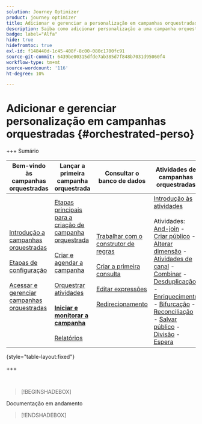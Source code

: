 ```yaml
---
solution: Journey Optimizer
product: journey optimizer
title: Adicionar e gerenciar a personalização em campanhas orquestradas com o Journey Optimizer
description: Saiba como adicionar personalização a uma campanha orquestrada com o Adobe Journey Optimizer
badge: label="Alfa"
hide: true
hidefromtoc: true
exl-id: f148440d-1c45-408f-8c00-080c1700fc91
source-git-commit: 6439be00315dfde7ab385d7f848b7031d95060f4
workflow-type: tm+mt
source-wordcount: '116'
ht-degree: 10%

---
```


# Adicionar e gerenciar personalização em campanhas orquestradas {#orchestrated-perso}

+++ Sumário

| Bem-vindo às campanhas orquestradas | Lançar a primeira campanha orquestrada | Consultar o banco de dados | Atividades de campanhas orquestradas |
|---|---|---|---|
| [Introdução a campanhas orquestradas](gs-orchestrated-campaigns.md)<br/><br/>[Etapas de configuração](configuration-steps.md)<br/><br/>[Acessar e gerenciar campanhas orquestradas](access-manage-orchestrated-campaigns.md) | [Etapas principais para a criação de campanha orquestrada](gs-campaign-creation.md)<br/><br/>[Criar e agendar a campanha](create-orchestrated-campaign.md)<br/><br/>[Orquestrar atividades](orchestrate-activities.md)<br/><br/><b>[Iniciar e monitorar a campanha](start-monitor-campaigns.md)</b><br/><br/>[Relatórios](reporting-campaigns.md) | [Trabalhar com o construtor de regras](orchestrated-rule-builder.md)<br/><br/>[Criar a primeira consulta](build-query.md)<br/><br/>[Editar expressões](edit-expressions.md)<br/><br/>[Redirecionamento](retarget.md) | [Introdução às atividades](activities/about-activities.md)<br/><br/>Atividades:<br/>[And-join](activities/and-join.md) - [Criar público](activities/build-audience.md) - [Alterar dimensão](activities/change-dimension.md) - [Atividades de canal](activities/channels.md) - [Combinar](activities/combine.md) - [Desduplicação](activities/deduplication.md) - [Enriquecimento](activities/enrichment.md) - [Bifurcação](activities/fork.md) - [Reconciliação](activities/reconciliation.md) - [Salvar público](save-audience.md) - [Divisão](activities/split.md) - [Espera](activities/wait.md) |

{style="table-layout:fixed"}

+++

<br/>

>[!BEGINSHADEBOX]

Documentação em andamento

>[!ENDSHADEBOX]